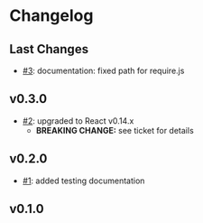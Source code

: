 # Changelog

## Last Changes

- [#3](https://github.com/LaxarJS/laxar-react-adapter/issues/3): documentation: fixed path for require.js


## v0.3.0

- [#2](https://github.com/LaxarJS/laxar-react-adapter/issues/2): upgraded to React v0.14.x
    + **BREAKING CHANGE:** see ticket for details


## v0.2.0

- [#1](https://github.com/LaxarJS/laxar-react-adapter/issues/1): added testing documentation


## v0.1.0

